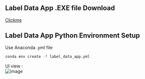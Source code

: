 ## Label Data App .EXE file Download
[Clickme](https://github.com/SROP6313/Motor_RideTrack/releases/tag/v1.1)

## Label Data App Python Environment Setup
Use Anaconda .yml file
```bash
conda env create -f label_data_app.yml
```
UI view :  
![image](https://github.com/SROP6313/Motor_RideTrack/assets/103128273/6939b103-d61d-492a-9248-fc148487e0b0)
